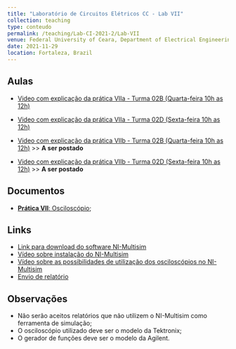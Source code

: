 ```yaml
---
title: "Laboratório de Circuitos Elétricos CC - Lab VII"
collection: teaching
type: conteudo
permalink: /teaching/Lab-CI-2021-2/Lab-VII
venue: Federal University of Ceara, Department of Electrical Engineering
date: 2021-11-29
location: Fortaleza, Brazil
---
```


## Aulas
- [Video com explicação da prática VIIa - Turma 02B (Quarta-feira 10h as 12h)](https://drive.google.com/file/d/1CGWcrphvgpY8raA6OooC0u-GflabZH5T/view?usp=drivesdk)
- [Video com explicação da prática VIIa - Turma 02D (Sexta-feira 10h as 12h)](https://drive.google.com/file/d/1dGUJjAoeMzRnhmUqSUptNu3GnzfShUHa/view?usp=drivesdk)


- [Video com explicação da prática VIIb - Turma 02B (Quarta-feira 10h as 12h)]() >> **A ser postado**
- [Video com explicação da prática VIIb - Turma 02D (Sexta-feira 10h as 12h)]() >> **A ser postado**

## Documentos
- [**Prática VII**: Osciloscópio](https://docs.google.com/document/d/1lA7XJVxKq4ej7_-RjJ0BSfY9HN3Ggb4-/edit?usp=drivesdk&ouid=115037078425068686312&rtpof=true&sd=true);

## Links
- [Link para download do software NI-Multisim](https://www.ni.com/pt-br/support/downloads/software-products/download.multisim.html#312060)
- [Vídeo sobre instalação do NI-Multisim](https://youtu.be/TABdpm-dOF0)
- [Vídeo sobre as possibilidades de utilização dos osciloscópios no NI-Multisim](https://www.youtube.com/watch?v=TpFBLa0_WUo)
- [Envio de relatório](https://forms.gle/Wqi6JVGVS7mT5Wmv8)

## Observações
- Não serão aceitos relatórios que não utilizem o NI-Multisim como ferramenta de simulação;
- O osciloscópio utilizado deve ser o modelo da Tektronix;
- O gerador de funções deve ser o modelo da Agilent.
